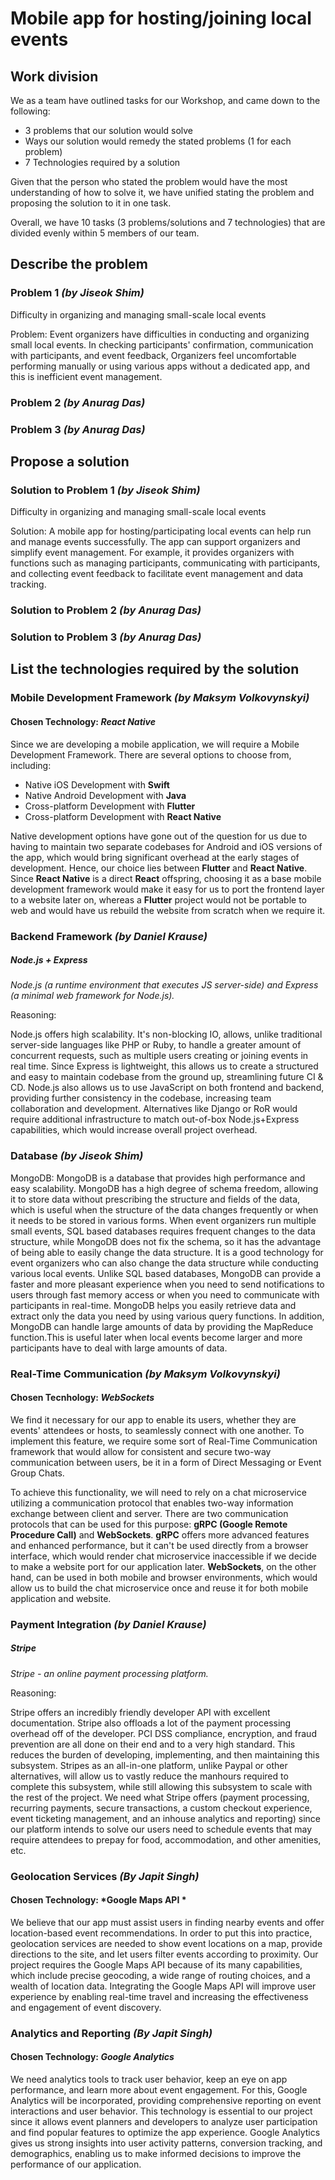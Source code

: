 # Mobile app for hosting/joining local events


## Work division

We as a team have outlined tasks for our Workshop, and came down to the following:

- 3 problems that our solution would solve
- Ways our solution would remedy the stated problems (1 for each problem)
- 7 Technologies required by a solution

Given that the person who stated the problem would have the most understanding of how to solve it, we have unified stating the problem and proposing the solution to it in one task.

Overall, we have 10 tasks (3 problems/solutions and 7 technologies) that are divided evenly within 5 members of our team.


## Describe the problem

### Problem 1 *(by Jiseok Shim)*
Difficulty in organizing and managing small-scale local events

Problem:
Event organizers have difficulties in conducting and organizing small local events. In checking participants' confirmation, communication with participants, and event feedback, Organizers feel uncomfortable performing manually or using various apps without a dedicated app, and this is inefficient event management.

### Problem 2 *(by Anurag Das)*

### Problem 3 *(by Anurag Das)*


## Propose a solution

### Solution to Problem 1 *(by Jiseok Shim)*
Difficulty in organizing and managing small-scale local events

Solution:
A mobile app for hosting/participating local events can help run and manage events successfully. The app can support organizers and simplify event management. For example, it provides organizers with functions such as managing participants, communicating with participants, and collecting event feedback to facilitate event management and data tracking.

### Solution to Problem 2 *(by Anurag Das)*

### Solution to Problem 3 *(by Anurag Das)*


## List the technologies required by the solution

### Mobile Development Framework *(by Maksym Volkovynskyi)*

#### Chosen Technology: *React Native*

Since we are developing a mobile application, we will require a Mobile Development Framework. There are several options to choose from, including:

- Native iOS Development with **Swift**
- Native Android Development with **Java**
- Cross-platform Development with **Flutter**
- Cross-platform Development with **React Native**

Native development options have gone out of the question for us due to having to maintain two separate codebases for Android and iOS versions of the app, which would bring significant overhead at the early stages of development. Hence, our choice lies between **Flutter** and **React Native**. Since **React Native** is a direct **React** offspring, choosing it as a base mobile development framework would make it easy for us to port the frontend layer to a website later on, whereas a **Flutter** project would not be portable to web and would have us rebuild the website from scratch when we require it.

### Backend Framework *(by Daniel Krause)*

##### Node.js + Express

*Node.js (a runtime environment that executes JS server-side) and Express (a minimal web framework for Node.js).*


Reasoning:


Node.js offers high scalability. It's non-blocking IO, allows, unlike traditional server-side languages like PHP or Ruby, to handle a greater amount of concurrent requests, such as multiple users creating or joining events in real time. Since Express is lightweight, this allows us to create a structured and easy to maintain codebase from the ground up, streamlining future CI & CD. Node.js also allows us to use JavaScript on both frontend and backend, providing further consistency in the codebase, increasing team collaboration and development. Alternatives like Django or RoR would require additional infrastructure to match out-of-box Node.js+Express capabilities, which would increase overall project overhead.

### Database *(by Jiseok Shim)*

MongoDB: MongoDB is a database that provides high performance and easy scalability.
MongoDB has a high degree of schema freedom, allowing it to store data without prescribing the structure and fields of the data, which is useful when the structure of the data changes frequently or when it needs to be stored in various forms. When event organizers run multiple small events, SQL based databases requires frequent changes to the data structure, while MongoDB does not fix the schema, so it has the advantage of being able to easily change the data structure. It is a good technology for event organizers who can also change the data structure while conducting various local events.
Unlike SQL based databases, MongoDB can provide a faster and more pleasant experience when you need to send notifications to users through fast memory access or when you need to communicate with participants in real-time.
MongoDB helps you easily retrieve data and extract only the data you need by using various query functions. In addition, MongoDB can handle large amounts of data by providing the MapReduce function.This is useful later when local events become larger and more participants have to deal with large amounts of data.

### Real-Time Communication *(by Maksym Volkovynskyi)*

#### Chosen Tecnhology: *WebSockets*

We find it necessary for our app to enable its users, whether they are events' attendees or hosts, to seamlessly connect with one another. To implement this feature, we require some sort of Real-Time Communication framework that would allow for consistent and secure two-way communication between users, be it in a form of Direct Messaging or Event Group Chats. 

To achieve this functionality, we will need to rely on a chat microservice utilizing a communication protocol that enables two-way information exchange between client and server. There are two communication protocols that can be used for this purpose: **gRPC (Google Remote Procedure Call)** and **WebSockets**. **gRPC** offers more advanced features and enhanced performance, but it can't be used directly from a browser interface, which would render chat microservice inaccessible if we decide to make a website port for our application later. **WebSockets**, on the other hand, can be used in both mobile and browser environments, which would allow us to build the chat microservice once and reuse it for both mobile application and website.

### Payment Integration *(by Daniel Krause)*

##### Stripe

*Stripe - an online payment processing platform.*


Reasoning:


Stripe offers an incredibly friendly developer API with excellent documentation. Stripe also offloads a lot of the payment processing overhead off of the developer. PCI DSS compliance, encryption, and fraud prevention are all done on their end and to a very high standard. This reduces the burden of developing, implementing, and then maintaining this subsystem. Stripes as an all-in-one platform, unlike Paypal or other alternatives, will allow us to vastly reduce the manhours required to complete this subsystem, while still allowing this subsystem to scale with the rest of the project. We need what Stripe offers (payment processing, recurring payments, secure transactions, a custom checkout experience, event ticketing management, and an inhouse analytics and reporting) since our platform intends to solve our users need to schedule events that may require attendees to prepay for food, accommodation, and other amenities, etc.

### Geolocation Services *(By Japit Singh)*

#### Chosen Technology: *Google Maps API *

We believe that our app must assist users in finding nearby events and offer location-based event recommendations. In order to put this into practice, geolocation services are needed to show event locations on a map, provide directions to the site, and let users filter events according to proximity. Our project requires the Google Maps API because of its many capabilities, which include precise geocoding, a wide range of routing choices, and a wealth of location data. Integrating the Google Maps API will improve user experience by enabling real-time travel and increasing the effectiveness and engagement of event discovery.

### Analytics and Reporting *(By Japit Singh)*

#### Chosen Technology: *Google Analytics*

We need analytics tools to track user behavior, keep an eye on app performance, and learn more about event engagement. For this, Google Analytics will be incorporated, providing comprehensive reporting on event interactions and user behavior. This technology is essential to our project since it allows event planners and developers to analyze user participation and find popular features to optimize the app experience. Google Analytics gives us strong insights into user activity patterns, conversion tracking, and demographics, enabling us to make informed decisions to improve the performance of our application.